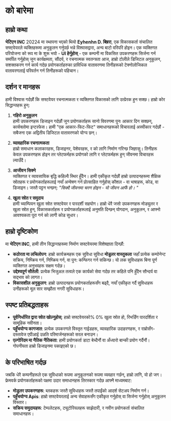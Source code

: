# को बारेमा

## हाम्रो कथा

**भेटिएन INC** 20224 मा स्थापना भएको थियो **Eyhenhn D. बिष्ररा**, एक विकासकर्ता
संचालित सफ्टवेयरले व्यक्तिहरूमा अनुकूलन गर्नुपर्छ भन्ने विश्वासद्वारा, अन्य बाटो वरिपरि होइन। एक
व्यक्तिगत परियोजना को रूप मा के शुरू भयो - **UI हेर्नुहोस्** - एक कम्पनी मा विकसित उपकरणहरू
सिर्जना गर्न समर्पित गर्नुहोस् जुन कार्यक्षमता, सौंदर्य, र रचनात्मक स्वतन्त्रता आज, हाम्रो टोलीले
डिजिटल अनुकूलन, सशक्तकरण गर्न कार्य गर्दछ प्रयोगकर्ताहरुका प्राविधिक वातावरणमा तिनीहरूको
टेक्नोलोजिकल वातावरणलाई परिवर्तन गर्न तिनीहरूको पहिचान।

## दर्शन र मानहरू

हामी विश्वास गर्दछौं कि सफ्टवेयर रचनात्मकता र व्यक्तिगत विकासको लागि उत्प्रेरक हुन सक्छ।
हाम्रो कोर सिद्धान्तहरू हुन्:

1. **गहिरो अनुकूलन**\
   हामी उपकरणहरू डिजाइन गर्दछौं जुन प्रयोगकर्ताहरू सानो विवरणमा पुनः आकार दिन सक्छन्,
   कार्यफ्लोमा इन्टरफेस। हामी "एक आकार-फिट-फिट" समाधानहरूको विचारलाई अस्वीकार गर्दछौं \-
   सबैजना एक अद्वितीय डिजिटल वातावरणको योग्य छन्।

2. **व्यावहारिक रचनात्मकता**\
   हाम्रो समाधान कलाकारहरू, डिजाइनर, पेशेवरहरू, र को लागि निर्माण गरिन्छ जिज्ञासु। तिनीहरू
   केवल उपकरणहरू होइन तर प्लेटफर्महरू प्रयोगको लागि र प्लेटफर्महरू हुन् जीवनमा विचारहरू ल्याउँदै।

3. **आजीवन सिक्ने**\
   व्यक्तिगत र व्यावसायिक बृद्धि कहिल्यै स्थिर हुँदैन। हामी एकीकृत गर्दछौं हाम्रो उत्पादनहरूमा
   शैक्षिक स्रोतहरू र प्रयोगकर्ताहरूलाई नयाँ अन्वेषण गर्न प्रोत्साहित गर्नुहोस् कौशल - वा
   भाषाहरू, कोड, वा डिजाइन। जस्तै पट्टन भन्छन्: _"सिक्दै जीवनमा चरण होइन - यो जीवन आफैं
   हो। "_

4. **खुला स्रोत र समुदाय**\
   हामी च्याम्पियन खुला स्रोत सफ्टवेयर र पारदर्शी सहयोग। हाम्रो धेरै जसो उपकरणहरू मोड्युलर र
   खुला स्रोत हुन्, विकासकर्ताहरू र प्रयोगकर्ताहरूलाई अनुमति दिन्छन् योगदान, अनुकूलन, र आफ्नो
   आवश्यकता पूरा गर्न को लागी कोड सुधार।

## हाम्रो दृष्टिकोण

मा **भेटिएन INC**, हामी तीन सिद्धान्तहरूमा निर्माण सफ्टवेयरमा विशेषज्ञता दिन्छौं:

- **कठोरता मा लचिलोपन**: हाम्रो कार्यक्रमहरू एक सुविधा सुविधा **मोडुलर वास्तुकला** जहाँ
  प्रत्येक कम्पोनेन्ट सक्रिय, निष्क्रिय गर्न, निष्क्रिय गर्न, वा पुन: कन्फिगर गर्न सकिन्छ। यो लक
  सुविधाहरू बिना पूर्ण व्यक्तिगत अनुभवहरू सक्षम गर्दछ।
- **उद्देश्यपूर्ण सौतेली**: प्रत्येक भिजुअल तत्वले एक कार्यको सेवा गर्दछ तर कहिले पनि हुँदैन सौन्दर्य
  वा सद्भाव को लागत।
- **विकासशील अनुकूलन**: हाम्रो उत्पादनहरू प्रयोगकर्ताहरूसँग बढ्दै, नयाँ एकीकृत गर्दै सुविधाहरू
  उनीहरूको मूल सार सम्झौता नगरी सुविधाहरू।

## स्पष्ट प्रतिबद्धताहरू

- **पूर्वनिर्धारित द्वारा स्रोत खोल्नुहोस्**: हाम्रो सफ्टवेयरको% 0% खुला स्रोत हो, रिभर्डिंग
  पारदर्शिता र सामूहिक नवीनता।
- **पहुँचयोग्य कागजात**: प्रत्येक उपकरणले विस्तृत गाईडहरू, व्यावहारिक उदाहरणहरू, र
  राम्रोसँग-दस्तावेज एपीआई उन्नति परिमार्जनहरूको सरल बनाउन।
- **एल्गोरिदम मा नैतिक नैतिकता**: हामी प्रयोगकर्ता डाटा बेच्दैनौं वा अँध्यारो बान्की प्रयोग
  गर्दैनौं। गोपनीयता हाम्रो डिजाइनमा पकाइएको छ।

## के परिभाषित गर्दछ

जबकि धेरै कम्पनीहरूले एक सुविधाको रूपमा अनुकूलनको रूपमा व्यवहार गर्छन्, हाम्रो लागि, यो हो जग।
फ्रेमवर्क प्रयोगकर्ताहरूको पक्षमा उदार समाधानहरू तिरस्कार गर्दछ आफ्नै माध्यमबाट:

- **मोडुलर उपकरणहरू**: ब्लकहरू जस्तै सुविधाहरू जस्तै तपाईंको आदर्श सेटअप निर्माण गर्न।
- **पहुँचयोग्य Apis**: हाम्रो सफ्टवेयरलाई अन्य सेवाहरूसँग एकीकृत गर्नुहोस् वा सिर्जना गर्नुहोस्
  अनुकूलन विस्तार।
- **सक्रिय समुदायहरू**: टेम्पलेटहरू, ट्यूटोरियलहरू साझेदारी, र नवीन प्रयोगकर्ता संचालित
  समाधानहरू।
